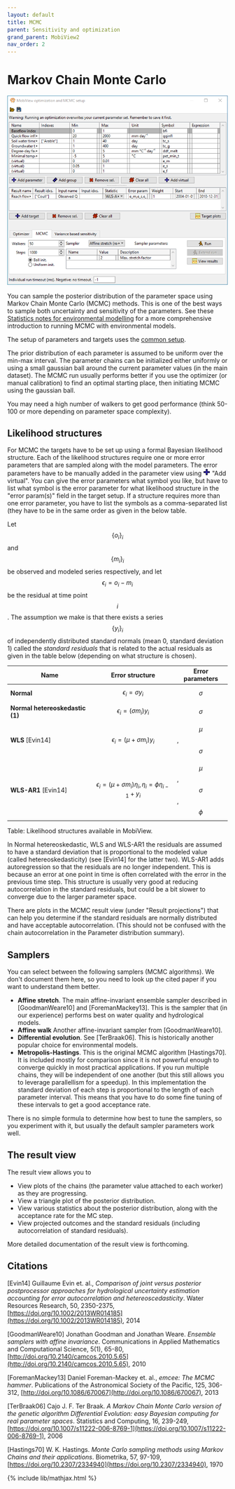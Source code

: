 ```yaml
---
layout: default
title: MCMC
parent: Sensitivity and optimization
grand_parent: MobiView2
nav_order: 2
---
```


# Markov Chain Monte Carlo

![MCMC setup](../img/mobiview/optimsetup.png)

You can sample the posterior distribution of the parameter space using Markov Chain Monte Carlo (MCMC) methods. This is one of the best ways to sample both uncertainty and sensitivity of the parameters. See these [Statistics notes for environmental modelling](https://github.com/JamesSample/enviro_mod_notes) for a more comprehensive introduction to running MCMC with environmental models.

The setup of parameters and targets uses the [common setup](sensitivity.html#the-common-setup).

The prior distribution of each parameter is assumed to be uniform over the min-max interval. The parameter chains can be initialized either uniformly or using a small gaussian ball around the current parameter values (in the main dataset). The MCMC run usually performs better if you use the optimizer (or manual calibration) to find an optimal starting place, then initiating MCMC using the gaussian ball.

You may need a high number of walkers to get good performance (think 50-100 or more depending on parameter space complexity).

## Likelihood structures

For MCMC the targets have to be set up using a formal Bayesian likelihood structure. Each of the likelihood structures require one or more error parameters that are sampled along with the model parameters. The error parameters have to be manually added in the parameter view using ![Add virtual](../img/toolbar/Add.png) "Add virtual". You can give the error parameters what symbol you like, but have to list what symbol is the error parameter for what likelihood structure in the "error param(s)" field in the target setup. If a structure requires more than one error parameter, you have to list the symbols as a comma-separated list (they have to be in the same order as given in the below table.

Let $$\{o_i\}_i$$ and $$\{m_i\}_i$$ be observed and modeled series respectively, and let $$\epsilon_i=o_i-m_i$$ be the residual at time point $$i$$. The assumption we make is that there exists a series $$\{y_i\}_i$$ of independently distributed standard normals (mean 0, standard deviation 1) called the *standard residuals* that is related to the actual residuals as given in the table below (depending on what structure is chosen).

| **Name** | **Error structure** | **Error parameters** |
| -------- | ------------------- | -------------------- |
| **Normal** | $$\epsilon_i = \sigma y_i$$ | $$\sigma$$ |
| **Normal hetereoskedastic (1)** | $$\epsilon_i = (\sigma m_i) y_i$$ | $$\sigma$$ |
| **WLS** \[Evin14\] | $$\epsilon_i = (\mu + \sigma m_i) y_i$$ | $$\mu$$, $$\sigma$$ |
| **WLS-AR1** \[Evin14\] | $$\epsilon_i = (\mu + \sigma m_i)\eta_i,\, \eta_i = \phi\eta_{i-1}+y_i$$ | $$\mu$$, $$\sigma$$, $$\phi$$ |

Table: Likelihood structures available in MobiView.

In Normal hetereoskedastic, WLS and WLS-AR1 the residuals are assumed to have a standard deviation that is proportional to the modeled value (called hetereoskedasticity) (see \[Evin14\] for the latter two). WLS-AR1 adds autoregression so that the residuals are no longer independent. This is because an error at one point in time is often correlated with the error in the previous time step. This structure is usually very good at reducing autocorrelation in the standard residuals, but could be a bit slower to converge due to the larger parameter space.

There are plots in the MCMC result view (under "Result projections") that can help you determine if the standard residuals are normally distributed and have acceptable autocorrelation. (This should not be confused with the chain autocorrelation in the Parameter distribution summary).

## Samplers

You can select between the following samplers (MCMC algorithms). We don't document them here, so you need to look up the cited paper if you want to understand them better.

- **Affine stretch**. The main affine-invariant ensemble sampler described in \[GoodmanWeare10\] and \[ForemanMackey13\]. This is the sampler that (in our experience) performs best on water quality and hydrological models. 
- **Affine walk** Another affine-invariant sampler from \[GoodmanWeare10\].
- **Differential evolution**. See \[TerBraak06\]. This is historically another popular choice for environmental models.
- **Metropolis-Hastings**. This is the original MCMC algorithm \[Hastings70\]. It is included mostly for comparison since it is not powerful enough to converge quickly in most practical applications. If you run multiple chains, they will be independent of one another (but this still allows you to leverage parallellism for a speedup). In this implementation the standard deviation of each step is proportional to the length of each parameter interval. This means that you have to do some fine tuning of these intervals to get a good acceptance rate.

There is no simple formula to determine how best to tune the samplers, so you experiment with it, but usually the default sampler parameters work well.

## The result view

The result view allows you to

- View plots of the chains (the parameter value attached to each worker) as they are progressing.
- View a triangle plot of the posterior distribution.
- View various statistics about the posterior distribution, along with the acceptance rate for the MC step.
- View projected outcomes and the standard residuals (including autocorrelation of standard residuals).

More detailed documentation of the result view is forthcoming.

## Citations

\[Evin14\] Guillaume Evin et. al., *Comparison of joint versus posterior postprocessor approaches for hydrological uncertainty estimation accounting for error autocorrelation and hetereoscedasticity*. Water Resources Research, 50, 2350-2375, [https://doi.org/10.1002/2013WR014185](https://doi.org/10.1002/2013WR014185), 2014

\[GoodmanWeare10\] Jonathan Goodman and Jonathan Weare. *Ensemble samplers with affine invariance*. Communications in Applied Mathematics and Computational Science, 5(1), 65-80, [http://doi.org/10.2140/camcos.2010.5.65](http://doi.org/10.2140/camcos.2010.5.65), 2010

\[ForemanMackey13\] Daniel Foreman-Mackey et. al., *emcee: The MCMC hammer*. Publications of the Astronomical Society of the Pacific, 125, 306-312, [http://doi.org/10.1086/670067](http://doi.org/10.1086/670067), 2013

\[TerBraak06\] Cajo J. F. Ter Braak. *A Markov Chain Monte Carlo version of the genetic algorithm Differential Evolution: easy Bayesian computing for real parameter spaces*. Statistics and Computing, 16, 239-249, [https://doi.org/10.1007/s11222-006-8769-1](https://doi.org/10.1007/s11222-006-8769-1), 2006

\[Hastings70\] W. K. Hastings. *Monte Carlo sampling methods using Markov Chains and their applications*. Biometrika, 57, 97-109, [https://doi.org/10.2307/2334940](https://doi.org/10.2307/2334940), 1970

{% include lib/mathjax.html %}